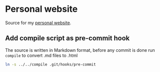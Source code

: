 # Personal website

Source for my [personal website](http://edublancas.github.io/).


## Add compile script as pre-commit hook

The source is written in Markdown format, before
any commit is done run `compile` to convert .md files
to .html

```bash
ln -s ../../compile .git/hooks/pre-commit
```
